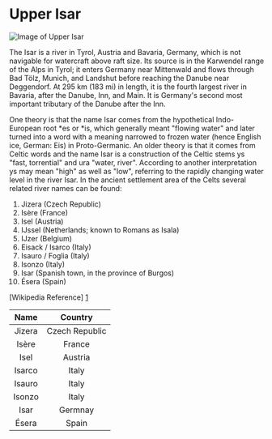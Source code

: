 # Upper Isar

![Image of Upper Isar](https://media.gettyimages.com/photos/upper-reaches-of-the-isar-river-in-hinterautal-valley-karwendel-alps-picture-id130867021?s=2048x2048)

The Isar is a river in Tyrol, Austria and Bavaria, Germany, which is not navigable for watercraft above raft size. Its source is in the Karwendel range of the Alps in Tyrol; it enters Germany near Mittenwald and flows through Bad Tölz, Munich, and Landshut before reaching the Danube near Deggendorf. At 295 km (183 mi) in length, it is the fourth largest river in Bavaria, after the Danube, Inn, and Main. It is Germany's second most important tributary of the Danube after the Inn.

One theory is that the name Isar comes from the hypothetical Indo-European root *es or *is, which generally meant "flowing water" and later turned into a word with a meaning narrowed to frozen water (hence English ice, German: Eis) in Proto-Germanic. An older theory is that it comes from Celtic words and the name Isar is a construction of the Celtic stems ys "fast, torrential" and ura "water, river". According to another interpretation ys may mean "high" as well as "low", referring to the rapidly changing water level in the river Isar. In the ancient settlement area of the Celts several related river names can be found:

1. Jizera (Czech Republic)
1. Isère (France)
1. Isel (Austria)
1. IJssel (Netherlands; known to Romans as Isala)
1. IJzer (Belgium)
1. Eisack / Isarco (Italy)
1. Isauro / Foglia (Italy)
1. Isonzo (Italy)
1. Isar (Spanish town, in the province of Burgos)
1. Ésera (Spain)


[Wikipedia Reference] [1]

[1]: https://en.wikipedia.org/wiki/Isar


| Name | Country |
| :-------: | :-------: |
| Jizera | Czech Republic |
| Isère | France |
| Isel | Austria |
| Isarco | Italy |
| Isauro | Italy |
| Isonzo | Italy |
| Isar | Germnay |
| Ésera | Spain |
